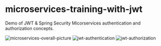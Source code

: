 # microservices-training-with-jwt
Demo of JWT &amp; Spring Security Micorservices authentication and authorization concepts.

![microservices-overall-picture](https://user-images.githubusercontent.com/35077725/143014901-36087fc4-f92f-4414-86ab-323cee90ae08.PNG)
![jwt-authentication](https://user-images.githubusercontent.com/35077725/143014907-89123452-688b-471c-941d-1e7840b6dd1e.PNG)
![jwt-authorization](https://user-images.githubusercontent.com/35077725/143014912-a099d1e1-019a-47c9-8f45-862925a00a9a.PNG)

